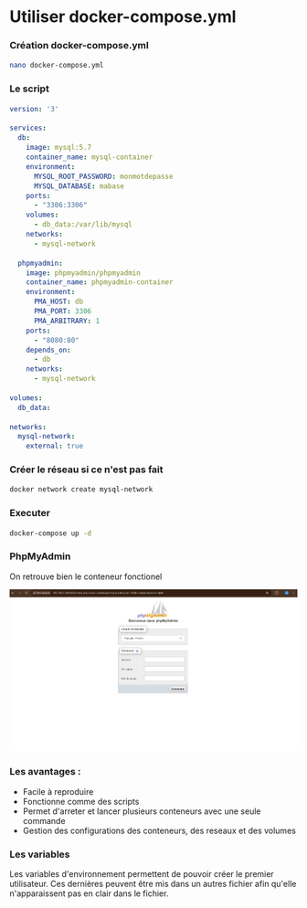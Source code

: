 # Utiliser docker-compose.yml

### Création docker-compose.yml
```bash
nano docker-compose.yml
```

### Le script
```yml
version: '3'

services:
  db:
    image: mysql:5.7
    container_name: mysql-container
    environment:
      MYSQL_ROOT_PASSWORD: monmotdepasse
      MYSQL_DATABASE: mabase
    ports:
      - "3306:3306"
    volumes:
      - db_data:/var/lib/mysql
    networks:
      - mysql-network

  phpmyadmin:
    image: phpmyadmin/phpmyadmin
    container_name: phpmyadmin-container
    environment:
      PMA_HOST: db
      PMA_PORT: 3306
      PMA_ARBITRARY: 1
    ports:
      - "8080:80"
    depends_on:
      - db
    networks:
      - mysql-network

volumes:
  db_data:

networks:
  mysql-network:
    external: true
```

### Créer le réseau si ce n'est pas fait 
```bash
docker network create mysql-network
```

### Executer 
```bash
docker-compose up -d
```

### PhpMyAdmin
On retrouve bien le conteneur fonctionel

![alt text](image.png)

### Les avantages :
- Facile à reproduire
- Fonctionne comme des scripts
- Permet d'arreter et lancer plusieurs conteneurs avec une seule commande
- Gestion des configurations des conteneurs, des reseaux et des volumes

### Les variables
Les variables d'environnement permettent de pouvoir créer le premier utilisateur.
Ces dernières peuvent être mis dans un autres fichier afin qu'elle n'apparaissent pas en clair dans le fichier.
